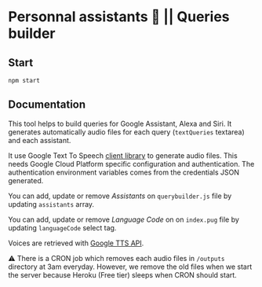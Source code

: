 # Personnal assistants 🤖 || Queries builder

## Start
`npm start`

## Documentation
This tool helps to build queries for Google Assistant, Alexa and Siri. It generates automatically audio files for each query (`textQueries` textarea) and each assistant.

It use Google Text To Speech [client library](https://cloud.google.com/text-to-speech/docs/quickstart-client-libraries) to generate audio files. This needs Google Cloud Platform specific configuration and authentication. The authentication environment variables comes from the credentials JSON generated.

You can add, update or remove *Assistants* on `querybuilder.js` file by updating `assistants` array.

You can add, update or remove *Language Code* on on `index.pug` file by updating `languageCode` select tag.

Voices are retrieved with [Google TTS API](https://cloud.google.com/text-to-speech/docs/reference/rest/v1/voices/list).

⚠️ There is a CRON job which removes each audio files in `/outputs` directory at 3am everyday. However, we remove the old files when we start the server because Heroku (Free tier) sleeps when CRON should start.